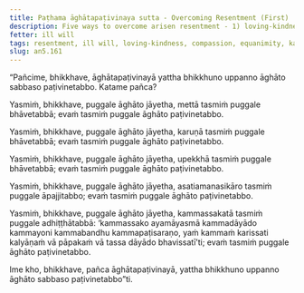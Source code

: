 ```yaml
---
title: Paṭhama āghātapaṭivinaya sutta - Overcoming Resentment (First)
description: Five ways to overcome arisen resentment - 1) loving-kindness, 2) compassion, 3) equanimity, 4) disregarding and non-attention, 5) reflection on kamma.
fetter: ill will
tags: resentment, ill will, loving-kindness, compassion, equanimity, kamma, an, an5
slug: an5.161
---
```


“Pañcime, bhikkhave, āghātapaṭivinayā yattha bhikkhuno uppanno āghāto sabbaso paṭivinetabbo. Katame pañca?

Yasmiṁ, bhikkhave, puggale āghāto jāyetha, mettā tasmiṁ puggale bhāvetabbā; evaṁ tasmiṁ puggale āghāto paṭivinetabbo.

Yasmiṁ, bhikkhave, puggale āghāto jāyetha, karuṇā tasmiṁ puggale bhāvetabbā; evaṁ tasmiṁ puggale āghāto paṭivinetabbo.

Yasmiṁ, bhikkhave, puggale āghāto jāyetha, upekkhā tasmiṁ puggale bhāvetabbā; evaṁ tasmiṁ puggale āghāto paṭivinetabbo.

Yasmiṁ, bhikkhave, puggale āghāto jāyetha, asatiamanasikāro tasmiṁ puggale āpajjitabbo; evaṁ tasmiṁ puggale āghāto paṭivinetabbo.

Yasmiṁ, bhikkhave, puggale āghāto jāyetha, kammassakatā tasmiṁ puggale adhiṭṭhātabbā: ‘kammassako ayamāyasmā kammadāyādo kammayoni kammabandhu kammapaṭisaraṇo, yaṁ kammaṁ karissati kalyāṇaṁ vā pāpakaṁ vā tassa dāyādo bhavissatī’ti; evaṁ tasmiṁ puggale āghāto paṭivinetabbo.

Ime kho, bhikkhave, pañca āghātapaṭivinayā, yattha bhikkhuno uppanno āghāto sabbaso paṭivinetabbo”ti.
